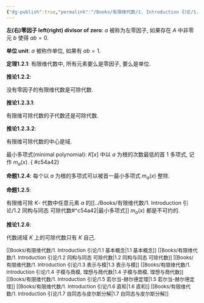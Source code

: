 ```yaml
---
{"dg-publish":true,"permalink":"/Books/有限维代数/1. Introduction 引论/1.2 同构与同态 可除代数/","dgPassFrontmatter":true,"created":"2024-08-11T16:17:27.878+08:00","updated":"2024-08-14T15:37:39.095+08:00"}
---
```


**左(右)零因子 left(right) divisor of zero**:  $a$ 被称为左零因子, 如果存在 $A$ 中非零元 $b$ 使得 $ab=0$.

**单位 unit**:  $a$ 被称作单位, 如果有 $ab=1$.

**定理1.2.1**: 有限维代数中, 所有元素要么是零因子, 要么是单位.

**推论1.2.2**: 
<div class="transclusion internal-embed is-loaded"><div class="markdown-embed">



没有零因子的有限维代数是可除代数.  

</div></div>


**推论1.2.3.1**: 
<div class="transclusion internal-embed is-loaded"><div class="markdown-embed">



有限维可除代数的子代数还是可除代数. 

</div></div>


**推论1.2.3.2**: 
<div class="transclusion internal-embed is-loaded"><div class="markdown-embed">



有限维可除代数的中心是域. 

</div></div>


最小多项式(minimal polynomial):  $K[x]$ 中以 $a$ 为根的次数最低的首 1 多项式, 记作 $m_a(x)$.
{ #c54a42}


**命题1.2.4**: 每个以 $a$ 为根的多项式可以被首一最小多项式 $m_a(x)$ 整除. 

**命题1.2.5**: 
<div class="transclusion internal-embed is-loaded"><div class="markdown-embed">



有限维可除 $K$- 代数中任意元素 $a$ 的[[../Books/有限维代数/1. Introduction 引论/1.2 同构与同态 可除代数#^c54a42\|最小多项式]] $m_a(x)$ 都是不可约的. 

</div></div>


**推论1.2.6**: 
<div class="transclusion internal-embed is-loaded"><div class="markdown-embed">



代数闭域 $K$ 上的可除代数只有 $K$ 自己. 

</div></div>



<font size="2">[[Books/有限维代数/1. Introduction 引论/1.1 基本概念\|1.1 基本概念]]</font>
<font size="2">[[Books/有限维代数/1. Introduction 引论/1.2 同构与同态 可除代数\|1.2 同构与同态 可除代数]]</font>
<font size="2">[[Books/有限维代数/1. Introduction 引论/1.3 表示与模\|1.3 表示与模]]</font>
<font size="2">[[Books/有限维代数/1. Introduction 引论/1.4 子模与商模, 理想与商代数\|1.4 子模与商模, 理想与商代数]]</font>
<font size="2">[[Books/有限维代数/1. Introduction 引论/1.5 若尔当-赫尔德定理\|1.5 若尔当-赫尔德定理]]</font>
<font size="2">[[Books/有限维代数/1. Introduction 引论/1.6 直和\|1.6 直和]]</font>
<font size="2">[[Books/有限维代数/1. Introduction 引论/1.7 自同态与皮尔斯分解\|1.7 自同态与皮尔斯分解]]</font>